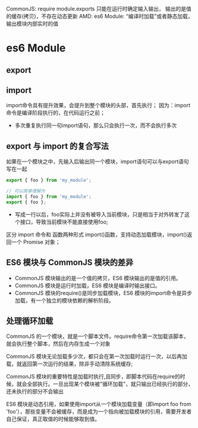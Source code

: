 CommonJS: require module.exports 只能在运行时确定输入输出， 输出的是值的缓存(拷贝)，不存在动态更新
AMD:
es6 Module: “编译时加载”或者静态加载，输出模块内部实时的值
# es6 Module
## export
## import
import命令具有提升效果，会提升到整个模块的头部，首先执行；
因为：import命令是编译阶段执行的，在代码运行之前；

* 多次重复执行同一句import语句，那么只会执行一次，而不会执行多次

## export 与 import 的复合写法
如果在一个模块之中，先输入后输出同一个模块，import语句可以与export语句写在一起
```js
export { foo } from 'my_module';

// 可以简单理解为
import { foo } from 'my_module';
export { foo };
```
* 写成一行以后，foo实际上并没有被导入当前模块，只是相当于对外转发了这个接口，导致当前模块不能直接使用foo;


区分 import 命令和 函数两种形式
import()函数，支持动态加载模块，import()返回一个 Promise 对象；




## ES6 模块与 CommonJS 模块的差异
- CommonJS 模块输出的是一个值的拷贝，ES6 模块输出的是值的引用。
- CommonJS 模块是运行时加载，ES6 模块是编译时输出接口。
- CommonJS 模块的require()是同步加载模块，ES6 模块的import命令是异步加载，有一个独立的模块依赖的解析阶段。


## 处理循环加载

CommonJS 的一个模块，就是一个脚本文件。require命令第一次加载该脚本，就会执行整个脚本，然后在内存生成一个对象

CommonJS 模块无论加载多少次，都只会在第一次加载时运行一次，以后再加载，就返回第一次运行的结果，除非手动清除系统缓存;

CommonJS 模块的重要特性是加载时执行,且同步，即脚本代码在require的时候，就会全部执行。一旦出现某个模块被"循环加载"，就只输出已经执行的部分，还未执行的部分不会输出


ES6 模块是动态引用，如果使用import从一个模块加载变量（即import foo from 'foo'），那些变量不会被缓存，而是成为一个指向被加载模块的引用，需要开发者自己保证，真正取值的时候能够取到值。